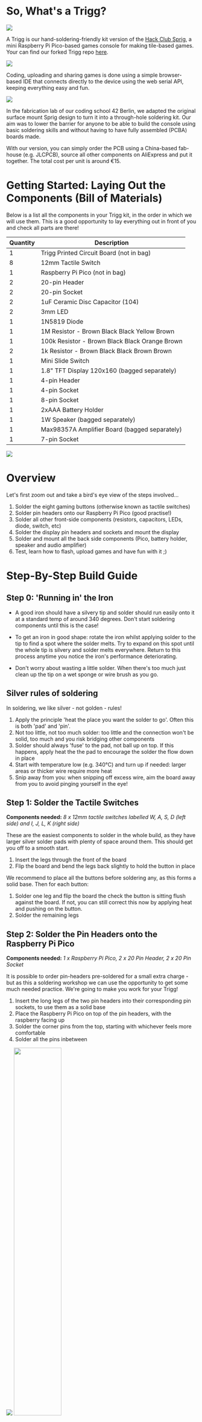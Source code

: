 # So, What's a Trigg?

<img src="./Images/build_complete.jpg">

A Trigg is our hand-soldering-friendly kit version of the [Hack Club Sprig](https://sprig.hackclub.com/), a mini Raspberry Pi Pico-based games console for making tile-based games. Your can find our forked Trigg repo [here](https://github.com/fablabnk/Trigg).

<img src="./Images/sprig_splash.png">

Coding, uploading and sharing games is done using a simple browser-based IDE that connects directly to the device using the web serial API, keeping everything easy and fun.

<img src="./Images/sprig_gallery.png">

In the fabrication lab of our coding school 42 Berlin, we adapted the original surface mount Sprig design to turn it into a through-hole soldering kit. Our aim was to lower the barrier for anyone to be able to build the console using basic soldering skills and without having to have fully assembled (PCBA) boards made.

With our version, you can simply order the PCB using a China-based fab-house (e.g. JLCPCB), source all other components on AliExpress and put it together. The total cost per unit is around €15.

# Getting Started: Laying Out the Components (Bill of Materials)

Below is a list all the components in your Trigg kit, in the order in which we will use them. This is a good opportunity to lay everything out in front of you and check all parts are there!

| Quantity | Description                                   |
|----------|-----------------------------------------------|
| 1        | Trigg Printed Circuit Board (not in bag)      |
| 8        | 12mm Tactile Switch                           |
| 1        | Raspberry Pi Pico (not in bag)               |
| 2        | 20-pin Header                                |
| 2        | 20-pin Socket                                |
| 2        | 1uF Ceramic Disc Capacitor  (104)            |
| 2        | 3mm LED                                |
| 1        | 1N5819 Diode                                 |
| 1        | 1M Resistor - Brown Black Black Yellow Brown |
| 1        | 100k Resistor - Brown Black Black Orange Brown |
| 2        | 1k Resistor - Brown Black Black Brown Brown |
| 1        | Mini Slide Switch                            |
| 1        | 1.8" TFT Display 120x160 (bagged separately) |
| 1        | 4-pin Header                                 |
| 1        | 4-pin Socket                                 |
| 1        | 8-pin Socket                                 |
| 1        | 2xAAA Battery Holder                         |
| 1        | 1W Speaker (bagged separately)               |
| 1        | Max98357A Amplifier Board (bagged separately)|
| 1        | 7-pin Socket                                 |

<img src="./Images/components_all.jpg">

# Overview

Let's first zoom out and take a bird's eye view of the steps involved...

1. Solder the eight gaming buttons (otherwise known as tactile switches)
2. Solder pin headers onto our Raspberry Pi Pico (good practise!)
3. Solder all other front-side components (resistors, capacitors, LEDs, diode, switch, etc)
4. Solder the display pin headers and sockets and mount the display
5. Solder and mount all the back side components (Pico, battery holder, speaker and audio amplifier)
6. Test, learn how to flash, upload games and have fun with it ;)

# Step-By-Step Build Guide

## Step 0: 'Running in' the Iron

- A good iron should have a silvery tip and solder should run easily onto it at a standard temp of around 340 degrees. Don't start soldering components until this is the case!

- To get an iron in good shape: rotate the iron whilst applying solder to the tip to find a spot where the solder melts. Try to expand on this spot until the whole tip is silvery and solder melts everywhere. Return to this process anytime you notice the iron's performance deteriorating.

- Don't worry about wasting a little solder. When there's too much just clean up the tip on a wet sponge or wire brush as you go. 

## Silver rules of soldering

In soldering, we like silver - not golden - rules!

1. Apply the principle 'heat the place you want the solder to go'. Often this is both 'pad' and 'pin'.
2. Not too little, not too much solder: too little and the connection won't be solid, too much and you risk bridging other components
3. Solder should always 'fuse' to the pad, not ball up on top. If this happens, apply heat the the pad to encourage the solder the flow down in place
4. Start with temperature low (e.g. 340°C) and turn up if needed: larger areas or thicker wire require more heat
5. Snip away from you: when snipping off excess wire, aim the board away from you to avoid pinging yourself in the eye!

## Step 1: Solder the Tactile Switches

__Components needed:__ _8 x 12mm tactile switches labelled W, A, S, D (left side) and I, J, L, K (right side)_

These are the easiest components to solder in the whole build, as they have larger silver solder pads with plenty of space around them. This should get you off to a smooth start.

1. Insert the legs through the front of the board
2. Flip the board and bend the legs back slightly to hold the button in place

We recommend to place all the buttons before soldering any, as this forms a solid base. Then for each button:
1. Solder one leg and flip the board the check the button is sitting flush against the board. If not, you can still correct this now by applying heat and pushing on the button.
2. Solder the remaining legs

## Step 2: Solder the Pin Headers onto the Raspberry Pi Pico

__Components needed:__ _1 x Raspberry Pi Pico, 2 x 20 Pin Header, 2 x 20 Pin Socket_

It is possible to order pin-headers pre-soldered for a small extra charge - but as this a soldering workshop we can use the opportunity to get some much needed practice. We're going to make you work for your Trigg!

1. Insert the long legs of the two pin headers into their corresponding pin sockets, to use them as a solid base
2. Place the Raspberry Pi Pico on top of the pin headers, with the raspberry facing up
3. Solder the corner pins from the top, starting with whichever feels more comfortable
4. Solder all the pins inbetween

<img src="./Images/pico_front_header_socket.jpg">
<img src="./Images/pico_back_header_socket.jpg" width="50%">

For now we can set our socketed Pico aside. Later we will solder it onto the back of our printed circuit board.

## Step 3: Solder Front-side Components

<img src="./Images/components_front.jpg">
<img src="./Images/components_back.jpg">

Now place and solder all other front-side components (listed below), as follows:

1. Insert the component into the marked place on the front side of the board
2. Flip the board and bend wires/pins back at 45 degrees to keep in place
3. Solder one of the pins/wires to the silver solder pad
4. Flip the board and check for flushness - correct now if any issues
5. Solder the remaining pins/wires
6. Snip off any excess wires, taking care to point the board away from you

If you're new to soldering, we suggest to go component-by-component. If you have more experience, you may wish to place, solder and snip more components at one time.

### Capacitors

__Components needed:__ _2 x 1uF Ceramic Disc Capacitor_

- Shown on the board as 104 (this is the capacitor code for a 1uF capacitor)
- Orientation does not matter, it can be soldered either way round

### LEDs

__Components needed:__ _2 x 3mm LED_

- Shown as a circle inside another circle, with + and - marked at the top
- Orientation here _does_ matter, the longest leg should go through the round pad (closest to the side marked A)

### Diode

__Components needed:__ _1 x 1N5819 Diode_

- Orientation here _does_ matter, the silver line on the diode should align with the white line on the board. In addition, the leg closest to the silver line should go in the square pad marked with a K.

### Resistors

__Components needed:__ _1 x 1M Resistor (Brown, Black, Black, Yellow, Brown), 1 x 100k Resistor (Brown, Black, Black, Orange, Brown), 2 x 1k Resistor (Brown, Black, Black, Brown, Brown)_

- Shown simply as 1M, 100k and 1k on the board
- Orientation does not matter, they can be soldered either way round

### Slide Switch

__Components needed:__ _1 x Mini Slide Switch_

- Shown as a box at top right of PCB, marked with ON and OFF
- Orientation does not matter, it can be soldered either way round

The board should now look like this from the front and back:

<img src="./Images/front_resistors_etc.jpg">
<img src="./Images/back_resistors_etc.jpg">

## Step 4: Mounting the display

__Components needed:__ _1 x 1.8" TFT Display 120x160, 1 x 4-pin header, 1 x 8-pin socket, 1 x 4-pin socket_

The display comes in a separate anti-static bag, you can open this now if you haven't already.

In order to mount to the diplay, we will need to:
1. Solder the missing 4-pin header onto the right hand side of the display itself

<img src="./Images/display_4_pin_header.jpg" width="50%">

2. Insert the display into the provided 8-pin and 4-pin sockets
3. Insert the socketed display into the front of the printed circuit board
4. Flip the board, rest it on the screen of the display
5. Solder both sockets in place, pin-by-pin, starting with one pin and checking for flushness

Here's how the front of the board looks with the display sockets soldered on and the display removed:

<img src="./Images/front_display_sockets.jpg">

Note: If you prefer a 'low profile' screen instead of a raised one, it is possible to solder the display directly onto the pin-headers, without using the sockets. If you choose to do this however, the metal SD card slot on the back of the display should be covered with electrical or other isolating tape, to prevent it shorting against the pins that back onto it. Proceed at your own risk - so far we never tried it!

## Step 5: Soldering the Back-side Components

The back-side of the board contains only larger components such as the Raspberry Pi Pico, battery holder, speaker, and audio amplifier

<img src="./Images/components_back.jpg">

### Battery Holder

- The 2xAAA battery holder has a small plastic dot on the back, which we need cut off it order for it to mount flush against the board. You can use the same - snippers to chop it off.

<img src="./Images/battery_holder_knobble.jpg">

1. Insert the two pins of the battery holder into the holes on the back of the board. You may need to bend the pins to make them wider or narrower before they will both fit through
2. Flip the board, solder one pin, check for flushness, adjust if necessary and then solder the other pin

The board should now look like this:

<img src="./Images/back_battery_holder.jpg">

### Raspberry Pi Pico

If you completed the earlier step, the Pico should have it's two pin headers soldered on and should already be inserted into it's two corresponding sockets. We will keep it like this to solder it onto the board, as follows:

1. Unmount the display from it's sockets to allow access to the Pico's solder pads
2. Insert the Pico from the back of the board, paying attention to the vertical orientation (the USB connector should face to the top of the board)
3. Flip the board over and rest it on the Pico. For extra stability, it can help here to already insert the pin-header and socket for the audio amplifier (see photo) - don't solder it yet though

<img src="./Images/back_pico_batt_ampsocket2.jpg">

4. Solder one corner pin of the Pico, check for flushness and adjust if necessary
5. Solder the opposite corner pin, then all the remaining pins. Take care when soldering close to the 4-pin socket for the display
6. Remount the display into it's sockets

### Assembling the Amplifier Board 

__Components needed:__ _Max98357A ClassD I2S Mono Amplifier Breakout Board, 7-pin header (yellow - in bag), 7-pin socket (black)_

The amplifier breakout board comes in a separate anti-static bag, open this now if you haven't already. Inside the bag you will find a yellow 7-pin header and a green screw terminal. We can discard the screw terminal (we won't use it as it would stick out too much from the back of our Trigg).

1. Insert the long legs of the yellow 7-pin header (from the bag) into the 7-pin socket (taken from the rest of our kit components)
2. Rest the board on the pin socket/header with the chip facing up and the names of the pins visible
3. Lay the board and the pin socket/header down in such a way that it forms a stable triangle (see photo).

<img src="./Images/amp_pin_header.jpg">

4. Solder each of the pins

### Attaching the Speaker to the Amplifier Board

<img src="./Images/speaker_front_snipped_untwisted.jpg">

1. Unbag the speaker
2. Cut off the speaker wires approx 2.5cm from speaker
3. Trim 4mm off the end of each wire and braid them together
4. Optionally lightly tin the end of each wire with solder
5. Push the wires up through the bottom of the board and solder them from the top. Take note that:
- The red wire goes to the plus (+) terminal
- The black wire goes to the minus (-) terminal

### Soldering the Amplifier Board and Speaker

1. Insert the amplifier board into the back of the Trigg using it's 7-pin socket
2. Flip the board, resting it on the Pico and amplifier board
3. Solder the pins
4. Orient the speaker until the wire sits under the board (not outside it), then remove the white sticker from the speaker, align it with the printed ring on the circuit board and press down firmly

Now here is how it should look from the back and from the front:

<img src="./Images/back_amp_speaker.jpg">
<img src="./Images/speaker_from_front.jpg">

### Testing

- For a reliable first try, connect the Trigg with a cable to a USB charger
- Once that works feel free to try with batteries
- Your pico comes pre-flashed with Spade firmware. If you have any issues, you can reflash it following the instructions [here](https://github.com/hackclub/sprig/blob/main/docs/UPLOAD.md)
- To upload more games, connect the Pico via USB cable to your PC, head to [https://sprig.hackclub.com/gallery](https://sprig.hackclub.com/gallery) to design/modify games and flash them directly on the browser using the "Run on Device" option

<img src="./Images/build_complete.jpg">

### Known Bugs
- Some games work fine on the web IDE but show errors on the Trigg itself - we didn't yet investigate why...
- The LEDs don't appear to be used in any games yet (see issues section of GitHub)
- Use a freshly-charged set of batteries. Game-freezes can occur if the batteries are partially discharged.
- The GPIO header on PCB is supposed to be unused

We hope you have fun playing with and coding for your Trigg!